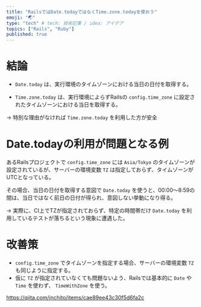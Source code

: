 ```yaml
---
title: "RailsではDate.todayではなくTime.zone.todayを使おう"
emoji: "🌏"
type: "tech" # tech: 技術記事 / idea: アイデア
topics: ["Rails", "Ruby"]
published: true
---
```

# 結論

- `Date.today` は、実行環境のタイムゾーンにおける当日の日付を取得する。

- `Time.zone.today` は、実行環境によらずRailsの `config.time_zone` に設定されたタイムゾーンにおける当日を取得する。

→ 特別な理由がなければ `Time.zone.today` を利用した方が安全

# Date.todayの利用が問題となる例

あるRailsプロジェクトで `config.time_zone` には `Asia/Tokyo` のタイムゾーンが設定されているが、サーバーの環境変数 `TZ` は指定しておらず、タイムゾーンがUTCとなっている。

その場合、当日の日付を取得する意図で `Date.today` を使うと、00:00〜8:59の間は、当日ではなく前日の日付が得られ、意図しない挙動になり得る。

→ 実際に、CI上でTZが指定されておらず、特定の時間帯だけ `Date.today` を利用しているテストが落ちるという現象に遭遇した。

# 改善策

- `config.time_zone` でタイムゾーンを指定する場合、サーバーの環境変数 `TZ` も同じように指定する。
- 仮に `TZ` が指定されていなくても問題ないよう、Railsでは基本的に `Date` や `Time` を使わず、 `TimeWithZone` を使う。

https://qiita.com/jnchito/items/cae89ee43c30f5d6fa2c
